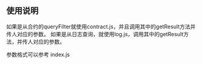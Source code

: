 ## 使用说明

如果是从合约的queryFilter就使用contract.js，并且调用其中的getResult方法并传人对应的参数。
如果是从日志查询，就使用log.js，调用其中的getResult方法，并传人对应的参数。

参数格式可以参考 index.js
